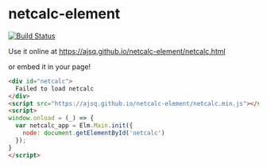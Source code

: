 # netcalc-element

[![Build Status](https://travis-ci.org/ajsq/netcalc-element.svg?branch=master)](https://travis-ci.org/ajsq/netcalc-element)

Use it online at https://ajsq.github.io/netcalc-element/netcalc.html

or embed it in your page!

```html
<div id="netcalc">
  Failed to load netcalc
</div>
<script src="https://ajsq.github.io/netcalc-element/netcalc.min.js"></script>
<script>
window.onload = (_) => {
  var netcalc_app = Elm.Main.init({
    node: document.getElementById('netcalc')
  });
}
</script>
```
